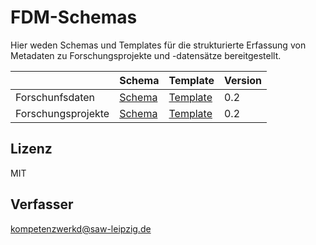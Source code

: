 #  FDM-Schemas 

Hier weden Schemas und Templates für die strukturierte Erfassung von Metadaten zu Forschungsprojekte und -datensätze bereitgestellt.

|   |  Schema | Template  |  Version |
|---|---|---| --- |
| Forschunfsdaten  |  [Schema](schemas/dcmi_dataset_profile.toml) | [Template](templates/dcmi_dataset_profile.txt)  |  0.2 |
| Forschungsprojekte  |  [Schema](schemas/project_metadata_schema.toml) | [Template](templates/project_metadata_schema.txt)  | 0.2 |



## Lizenz
MIT

## Verfasser
[kompetenzwerkd@saw-leipzig.de](kompetenzwerkd@saw-leipzig.de)

